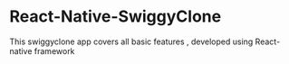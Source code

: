 # React-Native-SwiggyClone
This swiggyclone app covers all basic features , developed using React-native framework
